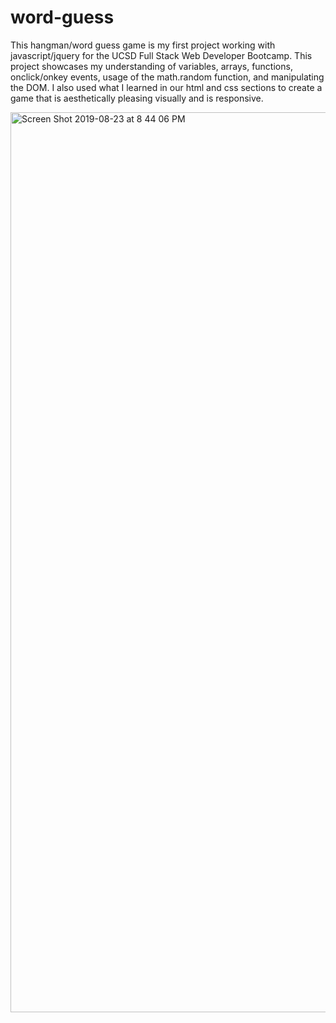 # word-guess

This hangman/word guess game is my first project working with javascript/jquery for the UCSD Full Stack Web Developer Bootcamp. This project showcases my understanding of variables, arrays, functions, onclick/onkey events, usage of the math.random function, and manipulating the DOM. I also used what I learned in our html and css sections to create a game that is aesthetically pleasing visually and is responsive. 

<img width="1440" alt="Screen Shot 2019-08-23 at 8 44 06 PM" src="https://user-images.githubusercontent.com/50184318/63632202-cf257800-c5e6-11e9-9e00-1828d373487d.png">
